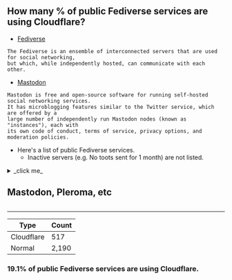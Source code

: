 ## How many % of public Fediverse services are using Cloudflare?


- [Fediverse](https://en.wikipedia.org/wiki/Fediverse)
```
The Fediverse is an ensemble of interconnected servers that are used for social networking, 
but which, while independently hosted, can communicate with each other.
```

- [Mastodon](https://en.wikipedia.org/wiki/Mastodon_(software))
```
Mastodon is free and open-source software for running self-hosted social networking services. 
It has microblogging features similar to the Twitter service, which are offered by a 
large number of independently run Mastodon nodes (known as "instances"), each with 
its own code of conduct, terms of service, privacy options, and moderation policies.
```


- Here's a list of public Fediverse services.
  - Inactive servers (e.g. No toots sent for 1 month) are not listed.


<details>
<summary>_click me_

## Mastodon, Pleroma, etc
</summary>

| Site | Cloudflared |
| --- | --- |
| 0wo.ooo | No |
| 0x3c.pl | Yes |
| 1in1.net | Yes |
| 1o1.io | No |
| 1tp.dpost.jp | No |
| 2c.taoetc.org | No |
| 2m.cutls.com | Yes |
| 2mb.social | Yes |
| 2nd.slum.cloud | Yes |
| 2to2.xyz | No |
| 4estate.media | No |
| 9kb.me | No |
| 404.inexist.club | Yes |
| 433.world | No |
| 438punk.house | No |
| 448c.net | No |
| 774.masto.host | No |
| 1234.as | Yes |
| 2137.social | No |
| 7144.party | No |
| 60228.dev | Yes |
| 101010.pl | No |
| a-room-ones-own.me | No |
| a.nom.pl | No |
| a.nti.social | No |
| a.rathersafe.space | No |
| a2mi.social | No |
| aachen.social | No |
| aana.site | No |
| abdl.link | Yes |
| abhlach.ie | No |
| abolition.online | No |
| abolition.town | No |
| abyss.fun | Yes |
| abyss.observer | No |
| acg.mn | Yes |
| achi.masto.host | No |
| activism.openworlds.info | No |
| agora.echelon.pl | No |
| ahhhhhh.social | No |
| ahlers.xyz | No |
| aipi.social | No |
| aircrew.rocks | No |
| ajin.la | No |
| akari-network.jp | No |
| akko.kalasarn.se | No |
| alcyon.twilightparadox.com | No |
| aleph.land | No |
| alfazema.club | No |
| alirezahayati.com | No |
| alive.bar | Yes |
| allpro.social | No |
| allships.run | Yes |
| alltomorrows.party | No |
| alonecomplex.xyz | Yes |
| alongtheray.social | Yes |
| altelectron.org.uk | No |
| alvogue.com | No |
| amefur.asia | No |
| amicale.net | No |
| anarchism.space | No |
| angrytoday.com | No |
| ani.work | Yes |
| animal-crossing.mastportal.info | No |
| anime.website | No |
| annaclemens.io | Yes |
| anonsys.net | No |
| antabaka.me | No |
| anticapitalist.party | Yes |
| anticitoyen.fr.nf | No |
| antinetzwerk.de | No |
| antisocial.science | No |
| ap.jadiunr.net | Yes |
| ap.ketsuben.red | No |
| apeiron.aire.ml | No |
| appdot.net | No |
| applin.club | No |
| ar.akarinext.org | Yes |
| arcade.ooo | Yes |
| area51.tinfoil-hat.net | No |
| area893.org | No |
| arkham.cafe | No |
| arktos.social | No |
| art-software.fr | No |
| artoot.xyz | No |
| arugula.social | No |
| asimon.org | No |
| aspiechattr.me | No |
| assortedflotsam.com | No |
| atsuchan.page | No |
| augsburg.social | No |
| auronplay.social | No |
| aus.social | No |
| ausglam.space | No |
| avantwhatever.org | No |
| awoo.fai.su | No |
| awoo.space | No |
| b.z0ne.social | Yes |
| b612.me | Yes |
| babymetal.party | No |
| backyard.cloud | No |
| badgay.net | No |
| banana.dog | Yes |
| bananachips.club | No |
| bangdream.space | Yes |
| bangdream.tokyo | No |
| banjo.town | No |
| bantu.social | No |
| baraag.net | Yes |
| barcamp.social | No |
| barcelona.social | No |
| barrett.dog | No |
| based.social | Yes |
| bbbdn.jp | No |
| bbs.kawa-kun.com | No |
| bdx.town | No |
| beach.city | No |
| bear.community | No |
| bearvideo.win | Yes |
| beebear.party | Yes |
| beefyboys.club | Yes |
| beepboop.one | No |
| benzo.fans | No |
| best-friends.chat | No |
| bgme.me | Yes |
| bidule.menf.in | No |
| bigshoulders.city | No |
| bikeshed.party | No |
| bildung.social | No |
| bilincakisi.com | Yes |
| bimmer.social | No |
| biplus.date | Yes |
| birb.site | No |
| birb.space | No |
| birdity.club | No |
| birds.garden | No |
| biscuit.town | No |
| bitacadie.com | No |
| bitcoinhackers.org | Yes |
| bitcoinlizard.net | No |
| bittube.social | No |
| biwakodon.com | No |
| bla.chymera.eu | No |
| blabber.rocks | No |
| blackjackandhookers.net | No |
| blessedgeeks.org | No |
| blimey.social | No |
| blimps.xyz | Yes |
| blob.cat | No |
| blockriot.com | No |
| blog.serverok.pl | No |
| blovice.bahnhof.cz | No |
| blue.skye.cx | No |
| bobek.cz | No |
| boing.world | No |
| boitam.eu | No |
| boltcutter.network | Yes |
| bong.social | No |
| bonn.social | No |
| booba.bar | No |
| booktoot.club | No |
| bookwor.ms | No |
| boseburo.ddns.net | No |
| bots.franssen.xyz | No |
| bots.monado.ren | Yes |
| botsin.space | No |
| bourbonbyte.com | No |
| bouvardia.icu | Yes |
| braydmedia.de | No |
| brighteon.social | Yes |
| brilliantdilletants.masto.host | No |
| brokenmirror.cc | No |
| bruder.space | No |
| bsd.network | No |
| bub.cat | No |
| budsbots.com | No |
| bumpto.space | Yes |
| bungle.online | No |
| bunne.garden | No |
| bunny.blue | No |
| bunny.cafe | No |
| bunt.social | No |
| burn.capital | No |
| burymein.black | No |
| busshi.moe | No |
| bussy.monster | No |
| buta.moe | Yes |
| buttplug.zone | No |
| butts.team | No |
| c.im | Yes |
| c4.social | No |
| cafe.diagonalley.club | No |
| caffeinated.social | Yes |
| calculate.social | No |
| campaign.openworlds.info | No |
| campduffel.social | No |
| canada.masto.host | No |
| candypolis.app | No |
| cantos.social | No |
| caonima.wtf | No |
| capybara.social | No |
| cassone.social | No |
| castlecannon.house | No |
| casually.cat | No |
| cat.family | No |
| catgirl.life | No |
| catgram.jp | Yes |
| cathode.church | No |
| cave.mancave.de | No |
| caw.ai | No |
| cawfee.club | No |
| cb.janusworx.com | No |
| cbcmelbourne.life | No |
| cdrom.tokyo | No |
| cdstm.ch | No |
| chabant.social | No |
| chaos.social | No |
| chaosphere.hostdon.jp | No |
| charlestown.social | No |
| chat.brainbaking.com | No |
| chat.noelle.codes | No |
| chickenfan.club | No |
| childpawn.shop | No |
| chilemasto.casa | No |
| chillout.chat | Yes |
| chin-co-ne.co | No |
| chinwag.org | Yes |
| chirpi.de | No |
| chitter.xyz | No |
| chokecherry.cc | Yes |
| chungus.cc | No |
| cipioshouse.xyz | Yes |
| clacks.link | No |
| claris.cf | No |
| climatejustice.global | No |
| climatejustice.social | No |
| cliq.social | No |
| cloudisland.nz | No |
| club.darknight-coffee.eu | No |
| club.elephantus.moe | Yes |
| club.mrzan.xyz | Yes |
| clubcyberia.co | No |
| cmplant.ddns.net | No |
| co.misskey.io | Yes |
| coales.co | No |
| cobaltkiss.blue | Yes |
| cocaine.moe | No |
| cocoronavi.com | Yes |
| cocoronavi.net | Yes |
| code4lib.social | No |
| cofe.rocks | No |
| coletivos.org | No |
| collapsitarian.io | No |
| colorid.es | Yes |
| comfyboy.club | No |
| comicscamp.club | No |
| comm.network | No |
| communicating.cypherpunk.observer | No |
| communick.com | Yes |
| community-patriots.social | No |
| completelysafe.download | No |
| computerfairi.es | Yes |
| computerfox.xyz | No |
| conesphere.social | No |
| connect.takebackourtech.org | No |
| conoha.cf | No |
| contra.privacyhub.xyz | Yes |
| contrapointsfan.club | No |
| convenient.email | No |
| coolbowties.xyz | No |
| cordelia.nlpaige.me | No |
| corginet.duckdns.org | No |
| cornerof.world | No |
| cornichon.me | No |
| corrupteddreams.com | No |
| counter.fedi.live | No |
| crazylab.online | No |
| critter.camp | No |
| crowsnest.libre.audio | No |
| crypt.lol | No |
| cum.desupost.soy | No |
| cunny.finance | No |
| curmudgeon.cafe | No |
| cute.science | No |
| cuties.social | No |
| cybar.club | Yes |
| cybert-media.net | No |
| cyberverse.bar | No |
| cybre.space | No |
| cybre.town | No |
| cybt.de | No |
| cypher.social | No |
| cyrenesavage.com | No |
| d.c-cha.cc | No |
| d.map-le.net | No |
| dads.cool | No |
| daedal.io | No |
| dallas.lu | Yes |
| dannythe.site | No |
| darmstadt.social | Yes |
| darui.work | No |
| deadinsi.de | Yes |
| deadredterm.ddns.net | No |
| decentralised.social | No |
| decept.org | No |
| delaeuforia.com | Yes |
| delirium.masto.host | No |
| democracy.town | No |
| demon.social | No |
| deprecastan.com | No |
| descentraliza.me | No |
| desu.social | No |
| detroitriotcity.com | No |
| dev.mis.b-shock.org | No |
| devin.masto.host | No |
| dhub.social | No |
| diaspodon.fr | No |
| dica.interfel.de | No |
| dice.camp | No |
| die-partei.social | No |
| digforfire.org | No |
| digineko.net | No |
| digipres.club | No |
| digitalcourage.social | No |
| digitan.ga | No |
| dindon.one | No |
| dingdash.com | No |
| dis-le.de | No |
| disobey.net | No |
| disqordia.space | No |
| distrotoot.com | No |
| dither.ddns.net | No |
| dixies.land | No |
| dizl.de | No |
| djanzu.tokyo | No |
| djsumdog.com | No |
| dlyang.tk | No |
| dobbs.town | No |
| docker.masto.pt | Yes |
| dog.estate | No |
| don.bitma.st | No |
| don.crakac.com | No |
| don.gomasy.jp | Yes |
| don.m2hq.net | No |
| don.mamemo.online | Yes |
| don.mfz.jp | No |
| don.neso.tech | No |
| don.nzws.me | Yes |
| don.taprix.org | No |
| don.yasi2.com | Yes |
| donotban.com | No |
| donotsta.re | Yes |
| donphan.social | Yes |
| dook.business | No |
| douban.city | Yes |
| douchi.space | No |
| dprj.xyz | No |
| dragon-fly.club | Yes |
| dragon.style | No |
| dragonfleye.io | No |
| dragonscave.space | No |
| dramaless.co.uk | No |
| drdr.club | Yes |
| dresden.network | No |
| drizzle-damp.net | No |
| dtp-mstdn.jp | Yes |
| duckchat.me | No |
| dudu.best | Yes |
| dumpkin.monster | Yes |
| dustinwilson.com | No |
| dyketwitter.masto.host | No |
| dynlinux.io | No |
| easy.saramara.ai | No |
| eattherich.club | No |
| eay.social | No |
| ebano.social | Yes |
| ecoli.pink | No |
| econresearch.org | Yes |
| ecosteader.com | No |
| edolas.world | No |
| edutictac.gq | No |
| efdn.club | No |
| egirls.gay | No |
| eicker.news | No |
| eigenmagic.net | Yes |
| eihei.net | Yes |
| eldritch.cafe | No |
| elefant.onetwoxu.de | No |
| elefant.social | No |
| elekk.xyz | Yes |
| elemsys.com | No |
| eletusk.club | No |
| elict.net | No |
| elle.systems | No |
| elsmussols.net | No |
| elves.forsale | No |
| elysian.city | No |
| emacsen.net | No |
| embassy.social | No |
| embracing.space | Yes |
| empty.cafe | No |
| en.osm.town | No |
| engineered.space | No |
| enitor.xyz | No |
| ente.fun | No |
| entomophagy.world | No |
| env.sqdsh.top | Yes |
| ephemeral.glitch.social | No |
| epicureanworldview.com | No |
| epicyon.libreserver.org | No |
| equestria.social | No |
| erica.moe | No |
| ertona.net | No |
| esperanto.masto.host | No |
| esquite.mazorca.org | No |
| estrogen.network | Yes |
| etiketi.de | No |
| eupublic.social | No |
| eveningzoo.club | No |
| everything.happens.horse | No |
| evil.social | Yes |
| eweg.be | No |
| exozy.me | No |
| expired.mentality.rip | No |
| explosion.party | No |
| f.3ischn.de | No |
| f.freinetz.ch | No |
| f.haeder.net | No |
| f.jymuoyu.com | Yes |
| f.praschnig.com | No |
| f.prvcy.eu | No |
| fair-verhandeln.de | No |
| faithcollapsing.com | No |
| fandom.garden | No |
| fandom.ink | Yes |
| fanfare.horse | No |
| fearness.org | No |
| fed.fab.industries | No |
| fed.hvn.network | Yes |
| fed.im | No |
| fed.sonnenmulde.at | No |
| fed.thecyberdeck.xyz | No |
| feder8.me | No |
| federate.hopto.org | No |
| federated.glacier.dog | No |
| federation.krowverse.services | No |
| federation.p1k3.com | No |
| fedi.9til.de | No |
| fedi.absturztau.be | No |
| fedi.ajl.io | No |
| fedi.anarchy.moe | No |
| fedi.circuitlocution.com | No |
| fedi.club | No |
| fedi.fai.st | No |
| fedi.fancycade.xyz | No |
| fedi.fit | No |
| fedi.fullstuck.net | No |
| fedi.jmizzle.com | No |
| fedi.kate.land | No |
| fedi.mint.lgbt | No |
| fedi.n0id.space | No |
| fedi.nekojanai.xyz | No |
| fedi.neon.moe | No |
| fedi.nullob.si | Yes |
| fedi.scd31.com | No |
| fedi.skladka.net | No |
| fedi.tesaguri.club | No |
| fedi.underscore.world | No |
| fedi.xaloc.space | No |
| fedi.xerz.one | No |
| fedi.z0ne.moe | Yes |
| fedibird.com | Yes |
| fedilove.cyou | Yes |
| fediscience.org | No |
| fediver.se | No |
| fediverse-lite.com | Yes |
| fediverse.keithzg.ca | No |
| fediverse.pl | Yes |
| fediverse.xavin.net | No |
| feedbeat.me | No |
| felesitas.cloud | No |
| fellies.social | No |
| fem.social | No |
| ferrovipath.es | No |
| fet.bar | No |
| feuerwehr.social | No |
| ffxiv-mastodon.com | Yes |
| fikaverse.club | No |
| fimidi.com | No |
| fine-net.site | No |
| firebird.zone | No |
| fivest.one | Yes |
| fla.red | No |
| flanintheface.com | No |
| flausch.social | No |
| flokinet.social | No |
| florianjensen.com | No |
| floss.social | No |
| flower.afn.social | No |
| floyds.io | Yes |
| fluf.club | No |
| fluff.land | No |
| flumph.masto.host | No |
| fm2.0x42.ch | No |
| fnordon.de | No |
| fnya.ggtea.org | No |
| foresdon.jp | No |
| forum.friendi.ca | No |
| forumanalogue.fr | No |
| fosstodon.org | No |
| four-nine.club | No |
| foxes.life | No |
| framapiaf.org | No |
| freak.university | No |
| free.gluten.space | No |
| freeatlantis.com | No |
| freecumextremist.com | No |
| freedom.horse | No |
| freeframe.masto.host | No |
| freehub.space | No |
| freeradical.zone | No |
| freesocial.co | No |
| freesoftwareextremist.com | No |
| freespeech.firedragonstudios.com | No |
| freespeech.group | No |
| freespeechextremist.com | No |
| freethinkers.lgbt | No |
| freewahaextremist.wtf | No |
| freewheel.social | No |
| freiburg.social | No |
| freindal.hallertau.social | No |
| frennet.link | Yes |
| freunde.ma-nic.de | No |
| friend.camp | No |
| friend.geoffray-levasseur.org | No |
| friendface.fail | No |
| friendica.a-zwenkau.de | No |
| friendica.art3mis.de | No |
| friendica.astatu.berlin | No |
| friendica.bachgau.social | No |
| friendica.chilemasto.casa | No |
| friendica.djan-gicquel.fr | No |
| friendica.draky.net | No |
| friendica.ellih.eu | No |
| friendica.ennimedia.de | No |
| friendica.eskimo.com | No |
| friendica.gidikroon.eu | No |
| friendica.hellquist.eu | Yes |
| friendica.hubup.pro | Yes |
| friendica.ingram-braun.net | No |
| friendica.ironbug.org | No |
| friendica.jb-net.us | No |
| friendica.mrpetovan.com | No |
| friendica.produnis.de | No |
| friendica.utzer.de | No |
| friendica.valvin.fr | No |
| friendica.vrije-mens.org | No |
| friendica.xyz | No |
| friendicarg.nsupdate.info | No |
| friends.cafe | Yes |
| friends.deko.cloud | No |
| friends.devinemarsa.com | No |
| friends.nogafam.es | No |
| friendsyu.me | No |
| friskypaws.social | Yes |
| frogmob.life | No |
| froth.zone | No |
| fsmi.social | Yes |
| fulda.social | No |
| fumi.39.gy | No |
| functional.cafe | Yes |
| furrylife.online | Yes |
| futen.work | No |
| fuzz.network | No |
| fuzzy.systems | No |
| fv.cottongin.xyz | Yes |
| g0v.social | No |
| gadget.inpocket.net | Yes |
| gameliberty.club | No |
| gamelinks007.net | No |
| gamemaking.social | No |
| gamerr.cyou | No |
| gamingjp.org | No |
| gaychina.com | Yes |
| gayhorse.club | No |
| gayrobot.club | No |
| gaze.live-on.net | No |
| gazette.live | No |
| gearlandia.haus | Yes |
| gececibaykus.com | No |
| geekcompass.com | Yes |
| genau.qwertqwefsday.eu | No |
| geno.social | No |
| gensokyo.social | No |
| gensokyo.town | Yes |
| gensoukyou.jp.net | No |
| gentoo.live | Yes |
| georgi.family | No |
| ghost.cafe | No |
| gingadon.com | Yes |
| giobu.cyou | Yes |
| girak.net | No |
| girevik.su | No |
| girlcock.club | No |
| gl.sftblw.moe | Yes |
| glaceon.social | No |
| glammr.us | No |
| glaros.xyz | No |
| glasgow.social | No |
| gleasonator.com | Yes |
| glindr.org | Yes |
| glitch.social | No |
| glitch.taks.garden | No |
| glitch.tar.black | No |
| glitchcity.cc | No |
| glitterkitten.co.uk | No |
| globalwarming.fun | No |
| glowers.club | No |
| gn-tronics.dev | No |
| gnubox.org | No |
| gnusocial.net | No |
| go5.dev | Yes |
| goblin.camp | No |
| gochisou.dev | No |
| gochisou.photo | No |
| godforsaken.website | No |
| goggles.social | No |
| gomastodon.cz | Yes |
| goodass.dog | No |
| gorf.pub | No |
| gorone.xyz | Yes |
| gould.cx | Yes |
| goyim.app | No |
| gp.tsukimi.club | Yes |
| gravure.club | No |
| graz.social | No |
| greatjustice.net | No |
| greenish.red | Yes |
| grindcore.ch | No |
| groundpolis.app | No |
| groups.qoto.org | No |
| gruene.social | No |
| grumpys.online | Yes |
| gs.leftic.club | No |
| guineapig.party | No |
| gulp.cafe | No |
| gyutte.site | Yes |
| h.kher.nl | No |
| h.kokuda.org | No |
| habets.dev | No |
| habitat.zelle.one | No |
| hackers.town | No |
| hakodon.cf | No |
| hakorena.hostdon.ne.jp | Yes |
| hallsofamenti.io | Yes |
| hamradio.social | No |
| handholding.gay | No |
| handicapped.tk | No |
| handon.club | Yes |
| happylittle.cloudns.cc | No |
| happytobehe.re | No |
| hates.company | No |
| hax0rbana.social | No |
| hayu.sh | No |
| hedgehog.pub | Yes |
| heidel.berg.social | No |
| heislandmine.work | No |
| hell.social | No |
| helladoge.com | Yes |
| hello.2heng.xin | Yes |
| hellsite.site | No |
| henshaw.org | No |
| henshaw.social | Yes |
| hereiszyn.com | No |
| heresy.cc | No |
| hessen.social | No |
| hexadon.net | No |
| hi.moe.tips | Yes |
| hidamari.apartments | No |
| high.cat | No |
| hikoukidon.jp | No |
| himk.am | Yes |
| hingst.net | No |
| hispabot.myvnc.com | No |
| hispagatos.space | No |
| hitchhiker.social | No |
| hodlr.one | No |
| hofra.rocks | No |
| hokutodon.co | No |
| hom.ph | No |
| homo.dev | No |
| homoo.social | No |
| honi.club | No |
| horche.demkontinuum.de | No |
| hostsharing.coop | No |
| hostux.social | No |
| hota.hirachon.otakan.jp | No |
| houseofloy.net | Yes |
| huaren.social | No |
| hub.13ad.de | No |
| hub.art3mis.de | No |
| hub.bessonnica.org | Yes |
| hub.cats-home.net | No |
| hub.debenny.de | No |
| hub.disroot.org | No |
| hub.elemac.fr | No |
| hub.hayfidelity.de | No |
| hub.hubzilla.de | No |
| hub.libranet.de | No |
| hub.mancave.de | No |
| hub.mtf.party | Yes |
| hub.netzgemeinde.eu | No |
| hub.ourcommoncloud.social | No |
| hub.pericles.hu | No |
| hub.sakuragawa.moe | Yes |
| hub.somaton.com | No |
| hub.thechangebook.org | No |
| hub.tschlotfeldt.de | No |
| hub.vilarejo.pro.br | No |
| hub.volse.no | No |
| hubzil.la | No |
| hubzilla.com.br | No |
| hubzilla.cyberwald.com | No |
| hubzilla.dark-alexandr.net | No |
| hubzilla.eu | No |
| hubzilla.fkn-systems.de | No |
| hugh.buzz | No |
| hulvr.com | No |
| hunk.city | No |
| hyan.ink | Yes |
| hypno.church | No |
| i.misskey.love | No |
| iamastodon.gifu.jp | No |
| ibaillanos.social | No |
| ibb.info | No |
| ichiji.social | No |
| icioulaba.tk | No |
| icosahedron.website | No |
| iddqd.social | No |
| idf.social | No |
| idiomdrottning.org | No |
| idlethumbs.social | No |
| idolheaven.org | No |
| idontwant.social | No |
| ieji.de | No |
| ifrit.gaia.ff14-mstdn.xyz | No |
| ifwo.eu | No |
| ihatebeinga.live | Yes |
| ika.queloud.net | No |
| ikbenpiraat.nl | No |
| ilja.space | No |
| im-in.space | No |
| im.allmendenetz.de | No |
| im.sb | No |
| im.thymrios.com | No |
| imaginair.es | No |
| imastodon.net | No |
| imastodon.org | No |
| imd.social | No |
| impeccable.social | No |
| inari.opencocon.org | No |
| indiefedi.party | No |
| indieweb.social | No |
| infosec.exchange | No |
| inherently.digital | No |
| insoumis.social | No |
| intahnet.co.uk | Yes |
| interact.bluecore.net | No |
| internetstuff.xyz | No |
| io.pace.rip | No |
| ioc.exchange | No |
| ipolska.pl | No |
| ippandon.hopto.org | No |
| is-he.re | No |
| is-heckin.gay | Yes |
| is.a.qute.dog | No |
| is.aaronbsmith.com | No |
| is.badat.dev | No |
| is.nota.live | No |
| isesh.com | No |
| itabashi.0j0.jp | No |
| itmgitmo.com | No |
| itmslaves.com | No |
| itsybitsysissy.eu | No |
| iwatedon.net | No |
| iyasaretai.pw | No |
| j.ioi-xd.net | Yes |
| jabberwocky.moe | Yes |
| jacksplace.dk | No |
| jade.moe | No |
| jako.social | Yes |
| janogdon.net | No |
| jasette.facil.services | No |
| jauntygoat.net | No |
| jawns.club | No |
| jepsen.io | No |
| jergefelt.se | No |
| jibun.club | No |
| jigglypuff.club | No |
| jit.social | No |
| jmm.kr | Yes |
| jonleibowitz.social | Yes |
| jorts.horse | No |
| jubi.life | No |
| juju.house | No |
| jumanji.co | No |
| junkhub.org | No |
| justicewarrior.social | Yes |
| jv-net.digital | No |
| k-shiigi-136.masto.host | No |
| k.lapy.link | Yes |
| kafuka.me | No |
| kagamisskey.com | Yes |
| kaisin.cc | No |
| kancolle.social | No |
| kanina.be | No |
| kanoa.de | No |
| kapocs.urbalazs.hu | No |
| karagedon.com | No |
| kasma.cyou | No |
| kawaii.kitsune.cafe | No |
| kawen.space | No |
| kayii.goe.land | No |
| kazv.moe | No |
| kcl.academy | No |
| kcmo.social | No |
| kele.one | No |
| kemoner-don.tokyo | No |
| kemonodon.club | No |
| kerkour.com | Yes |
| key.erica.moe | No |
| keybored.me | No |
| kfem.cat | No |
| khajiit.tech | Yes |
| khat.komitea.fi | No |
| khiar.net | Yes |
| khp.ignorelist.com | Yes |
| kicou.info | No |
| kif.rocks | No |
| kind.social | No |
| kinky.business | Yes |
| kinkyelephant.com | No |
| kira-sei.com | Yes |
| kirakiratter.com | Yes |
| kirapower.ichigo-hoshimiya.com | No |
| kirche.social | No |
| kirishima.cloud | No |
| kiritan.work | Yes |
| kith.kitchen | No |
| kitty.social | Yes |
| kitty.town | No |
| kiwifarms.cc | Yes |
| kms.sasuga.xyz | No |
| knotenpunkt-alpen.de | No |
| kokonect.link | No |
| kolektiva.social | Yes |
| kollegin.eu | No |
| kompost.cz | No |
| kopiti.am | Yes |
| koreadon.com | No |
| kosmos.social | No |
| kottman.xyz | No |
| koyu.space | Yes |
| kpop.social | Yes |
| kr.akirin.xyz | Yes |
| krefeld.life | No |
| krokodil.se | No |
| kuddel.greentrawler.space | No |
| kuluary.c44.pl | No |
| kurage.cc | No |
| kuroharu.hostdon.ne.jp | Yes |
| kys.moe | Yes |
| la-verite-vaincra.nohost.me | No |
| lagemeet.duckdns.org | No |
| lain.com | No |
| lainchan.gay | No |
| landofkittens.social | Yes |
| laserdisc.party | No |
| lasersword.club | No |
| laviadililith.social | No |
| layer8.space | No |
| layer13.p7.co.nz | No |
| lazybear.social | No |
| lbry.world | Yes |
| leaf.node9.org | No |
| leafposter.club | No |
| lediver.se | No |
| leftofliberal.duckdns.org | No |
| legal.social | No |
| lejaua6.club | No |
| lemuspeschel.com | Yes |
| lermer.nl | No |
| lesbiab.space | No |
| lesbian.solutions | No |
| lesbianschool.com | No |
| letsalllovela.in | Yes |
| letsrulethe.world | No |
| lewactwo.pl | No |
| lewd.pm | No |
| lewd.town | No |
| lgbt.im | No |
| lgbt.io | No |
| lhub.social | No |
| lia.fail | No |
| libera.tokyo | No |
| liberal.city | No |
| liberalism.masto.host | No |
| liberdon.com | Yes |
| libereco.social | No |
| libertalia.world | No |
| libertynode.net | No |
| libertywoof.com | No |
| libranet.de | No |
| librem.one | No |
| librenet.co.za | No |
| libretooth.gr | No |
| librosphere.fr | No |
| ligma.pro | Yes |
| likeable.space | No |
| liker.social | Yes |
| lily.network | No |
| line.yamanote.tokyo.jp | No |
| linernotes.club | No |
| links.potsda.mn | No |
| linuxlab.sh | Yes |
| linuxrocks.online | No |
| literatur.social | No |
| litterae.social | No |
| live4you.one | Yes |
| liveplatform.ca | No |
| lizards.live | No |
| loci.onl | No |
| loli.pizza | Yes |
| loma.ml | No |
| london.fetish.church | No |
| lonely.town | No |
| lono.space | Yes |
| lor.sh | Yes |
| lou.lt | Yes |
| loutre.info | No |
| loveforlandlords.com | No |
| loves.pizza | No |
| lsngl.us | No |
| lubar.me | Yes |
| ludosphere.fr | No |
| lufimianet.jp | No |
| lugnasad.eu | No |
| lumpen.work | No |
| luna.vg | No |
| lunai.re | No |
| m-i.im | Yes |
| m.aki-null.net | Yes |
| m.anirloli.dev | Yes |
| m.aqr.af | No |
| m.bonzoesc.net | Yes |
| m.brokep.com | No |
| m.chars.jp | Yes |
| m.cmx.im | Yes |
| m.divita.eu | No |
| m.dogcraft.cn | No |
| m.dogcraft.top | Yes |
| m.eula.dev | No |
| m.fal.moe | No |
| m.g3l.org | No |
| m.hitorino.moe | Yes |
| m.hoshisaki-h.com | No |
| m.jinwei.me | Yes |
| m.kirishima.cloud | No |
| m.kretschmann.social | No |
| m.moec.top | No |
| m.mtlynch.io | No |
| m.nebula.moe | Yes |
| m.nintendojo.fr | No |
| m.sirousa.me | No |
| m.sprovoost.nl | No |
| m.thibau.lt | No |
| m.tkw.fm | No |
| m.upsilo.net | Yes |
| m.uuu.moe | No |
| m.wulingate.com | Yes |
| m.yihao.moe | Yes |
| m6n.onsen.tech | Yes |
| ma.fono.jp | No |
| ma.strangeworld.jp | No |
| machikadon.online | Yes |
| machteburch.social | No |
| maddypa.ws | No |
| madost.one | Yes |
| magicalgirl.party | No |
| magicalmirro.red | Yes |
| magnificentbeardsfan.club | No |
| mahalle.li | No |
| maho.app | No |
| mainburg.hallertau.social | No |
| majestic.monster | No |
| maki.chiba.tw | No |
| makito.me | Yes |
| malu.today | No |
| maly.io | No |
| mammouth.inframed.net | No |
| mamot.fr | No |
| mania.systems | No |
| manowar.social | No |
| mao.mastodonhub.com | No |
| marf.space | No |
| margio.in | No |
| markusklein.cc | No |
| mas.atmx.ca | No |
| mas.gordons.gen.nz | No |
| mas.to | No |
| mas.tsr.net.br | Yes |
| masochi.st | No |
| mast.aaron.place | No |
| mast.eu.org | No |
| mast.linuxgamecast.com | Yes |
| mast.moe | No |
| mast.mulliken.net | Yes |
| mast.republicofmayhem.xyz | Yes |
| mast.verya.pe | No |
| mast.wholemars.com | Yes |
| mastadano.com | No |
| mastd.racing | No |
| masthead.social | Yes |
| masto.1146.nohost.me | No |
| masto.asonix.dog | No |
| masto.beer | No |
| masto.donte.com.br | Yes |
| masto.evelynyap.com | No |
| masto.mtcrew.org | No |
| masto.ninja | No |
| masto.nogafam.es | No |
| masto.oncletom.io | No |
| masto.pt | Yes |
| masto.rocks | No |
| masto.sahilister.in | No |
| masto.therealblue.de | No |
| masto.timapple.com | No |
| masto.werefox.dev | No |
| masto.yaeghs.net | No |
| mastodol.jp | No |
| mastodon.3fx.ch | No |
| mastodon.1984.cz | No |
| mastodon.acc.sunet.se | No |
| mastodon.acc.umu.se | No |
| mastodon.acerbo.me | No |
| mastodon.alienlebarge.ch | No |
| mastodon.ar.al | No |
| mastodon.arch-linux.cz | No |
| mastodon.art | No |
| mastodon.astrr.ru | Yes |
| mastodon.aventer.biz | No |
| mastodon.b3by3.com | Yes |
| mastodon.bachgau.social | No |
| mastodon.baucum.me | No |
| mastodon.bayern | Yes |
| mastodon.bida.im | No |
| mastodon.bits-und-baeume.org | No |
| mastodon.blake-hofer.net | No |
| mastodon.buzhangjiuzhou.com | Yes |
| mastodon.cardina1.red | No |
| mastodon.care-tags.org | No |
| mastodon.cc | No |
| mastodon.cemea.org | No |
| mastodon.cf | No |
| mastodon.cgx.me | No |
| mastodon.chotto.moe | No |
| mastodon.chrisbol.nl | No |
| mastodon.chriswiegman.com | Yes |
| mastodon.cipherbliss.com | No |
| mastodon.cisti.org | No |
| mastodon.city | No |
| mastodon.cloud | Yes |
| mastodon.codingfield.com | No |
| mastodon.com.br | No |
| mastodon.cosmicanimal.jp | No |
| mastodon.crazynewworld.net | Yes |
| mastodon.crossfamilyweb.com | No |
| mastodon.ctseuro.com | No |
| mastodon.dalaomai.cn | No |
| mastodon.darkou.fr | No |
| mastodon.dbatley.com | No |
| mastodon.derveni.org | No |
| mastodon.design | No |
| mastodon.desmu.fr | No |
| mastodon.duncanhart.com | No |
| mastodon.earth | No |
| mastodon.ecnelises.com | No |
| mastodon.edufor.me | No |
| mastodon.ef67daisuki.club | No |
| mastodon.ehret.me | No |
| mastodon.eliotberriot.com | No |
| mastodon.elte.hu | No |
| mastodon.eole.education | No |
| mastodon.ericlathrop.com | No |
| mastodon.esmevane.com | No |
| mastodon.ethibox.fr | No |
| mastodon.eus | No |
| mastodon.evolix.org | No |
| mastodon.exp0.ml | No |
| mastodon.explore-visions.com | No |
| mastodon.f-si.org | No |
| mastodon.falktx.com | No |
| mastodon.fam-ribbers.com | No |
| mastodon.fedi.bzh | No |
| mastodon.fedi.quebec | No |
| mastodon.fidonet.io | Yes |
| mastodon.flossir.org | Yes |
| mastodon.fosslife.org | No |
| mastodon.freifunk-minden.de | No |
| mastodon.gamedev.place | No |
| mastodon.gargantia.fr | No |
| mastodon.gerkenator.com | No |
| mastodon.glibre.org | No |
| mastodon.gougere.fr | No |
| mastodon.green | No |
| mastodon.greenpeace.ch | Yes |
| mastodon.grimerica.ca | No |
| mastodon.grin.hu | No |
| mastodon.gurubert.de | No |
| mastodon.gza.jp | No |
| mastodon.hk | Yes |
| mastodon.home.15cm.net | Yes |
| mastodon.honeypot.im | No |
| mastodon.hoppinglife.com | No |
| mastodon.hugopoi.net | No |
| mastodon.hydrosaas.com | Yes |
| mastodon.hypnoguys.com | No |
| mastodon.icu | No |
| mastodon.ie | No |
| mastodon.im | No |
| mastodon.in.th | No |
| mastodon.indie.host | No |
| mastodon.infra.de | No |
| mastodon.init-c.de | No |
| mastodon.irgendwo.social | No |
| mastodon.iriseden.eu | No |
| mastodon.jalgi.eus | No |
| mastodon.jemverse.xyz | Yes |
| mastodon.jpages.eu | No |
| mastodon.juggler.jp | No |
| mastodon.kaiserflur.de | No |
| mastodon.kitchen | No |
| mastodon.kleph.eu | No |
| mastodon.ktachibana.party | Yes |
| mastodon.kxn4t.tech | No |
| mastodon.la | Yes |
| mastodon.ladn.org | No |
| mastodon.lang-mfr.de | No |
| mastodon.lcavallaro.com | Yes |
| mastodon.leipzigesports.de | Yes |
| mastodon.lertsenem.com | No |
| mastodon.lhin.space | No |
| mastodon.libre-entreprise.com | No |
| mastodon.librelabucm.org | Yes |
| mastodon.linuxbox.ninja | No |
| mastodon.lol | Yes |
| mastodon.lrdf.fr | No |
| mastodon.lt | No |
| mastodon.lukem.net | Yes |
| mastodon.macsnet.cz | No |
| mastodon.madrid | No |
| mastodon.matcha-soft.com | No |
| mastodon.matrix.org | Yes |
| mastodon.me.uk | Yes |
| mastodon.mechanicalmischief.com | No |
| mastodon.mensoif.cf | No |
| mastodon.mg | No |
| mastodon.mim-libre.fr | No |
| mastodon.mit.edu | Yes |
| mastodon.ml | No |
| mastodon.morgiano.it | No |
| mastodon.motcha.tech | Yes |
| mastodon.muage.org | No |
| mastodon.multimob.be | No |
| mastodon.mxhdr.net | No |
| mastodon.naii.io | No |
| mastodon.neilzone.co.uk | No |
| mastodon.nekocat.info | No |
| mastodon.nl | No |
| mastodon.noraworld.com | No |
| mastodon.nu | No |
| mastodon.nz | No |
| mastodon.nzoss.nz | No |
| mastodon.oe74.net | No |
| mastodon.oeru.org | No |
| mastodon.oi7.de | No |
| mastodon.onepointzero.com | Yes |
| mastodon.online | No |
| mastodon.opencloud.lu | No |
| mastodon.opportunis.me | No |
| mastodon.orani.co | No |
| mastodon.org.uk | No |
| mastodon.parleur.net | No |
| mastodon.partecipa.digital | No |
| mastodon.partipirate.org | No |
| mastodon.peterbabic.dev | No |
| mastodon.pirateparty.be | No |
| mastodon.pirati.cz | Yes |
| mastodon.poggersinc.com | No |
| mastodon.postmoderns.info | No |
| mastodon.potager.org | No |
| mastodon.potproject.net | No |
| mastodon.quantumindigo.org | Yes |
| mastodon.radio | No |
| mastodon.radiosonline.cloud | No |
| mastodon.randomroad.social | No |
| mastodon.roflcopter.fr | No |
| mastodon.rousset.nom.fr | No |
| mastodon.sandwich.net | No |
| mastodon.sardo.work | Yes |
| mastodon.satoshishop.de | No |
| mastodon.savvy.ch | No |
| mastodon.sbs | No |
| mastodon.schoentoon.com | No |
| mastodon.scot | No |
| mastodon.sdf.org | No |
| mastodon.se | No |
| mastodon.sk | No |
| mastodon.sngsk.info | No |
| mastodon.social | No |
| mastodon.starshipchangeling.net | No |
| mastodon.start9labs.com | Yes |
| mastodon.stefofficiel.me | No |
| mastodon.suinot.org | No |
| mastodon.tardis.pw | No |
| mastodon.technology | No |
| mastodon.tedomum.net | No |
| mastodon.tekdmn.me | No |
| mastodon.tetaneutral.net | No |
| mastodon.thewarrens.name | No |
| mastodon.tiennot.net | No |
| mastodon.toeushimwk.work | No |
| mastodon.tojo.tokyo | No |
| mastodon.tokyo | No |
| mastodon.toni.im | No |
| mastodon.top | Yes |
| mastodon.transneptune.net | No |
| mastodon.triggerphra.se | No |
| mastodon.tux.ovh | No |
| mastodon.twilight-creation.com | No |
| mastodon.underworld.fr | No |
| mastodon.uno | Yes |
| mastodon.utwente.nl | No |
| mastodon.uy | No |
| mastodon.vierkantor.com | No |
| mastodon.white-void.net | No |
| mastodon.wihel.de | Yes |
| mastodon.wivodaim.net | No |
| mastodon.xy-space.de | No |
| mastodon.xyz | No |
| mastodon.yantou.co | Yes |
| mastodon.yyyyy.world | No |
| mastodon.z27.ch | No |
| mastodon.zaclys.com | No |
| mastodon.zapashcanon.fr | No |
| mastodon.zergy.net | No |
| mastodon.zunda.ninja | No |
| mastodon2.juggler.jp | No |
| mastodont.cat | No |
| mastodontech.de | No |
| mastodontti.fi | No |
| mastodooooooon.xyz | No |
| mastodos.com | No |
| mastofant.de | No |
| mastonaut.com | No |
| mastouille.fr | No |
| mathstodon.xyz | No |
| mathtod.online | No |
| matitodon.com | No |
| matthewgall.chat | Yes |
| mcd.dk | No |
| mcnamarii.town | No |
| mctetsudou.net | No |
| md.korako.me | Yes |
| md.net-p.org | No |
| md.xps2.net | Yes |
| mdn.hinaloe.net | No |
| me.ns.ci | Yes |
| me.oer.me | No |
| me.paperneko.moe | Yes |
| medievalist.masto.host | No |
| meemu.org | No |
| megalodon.tokyo | No |
| meganekeesu.tokyo | No |
| meinungsschubla.de | No |
| meisskey.blue | Yes |
| meisskey.nokotaro.com | Yes |
| meisskey.one | Yes |
| melilot.icu | No |
| mellified.men | No |
| mellow.town | No |
| melmc.nohost.me | No |
| melonbread.dev | No |
| member.thenobody.club | No |
| mental.social | No |
| mentalhealth.social | No |
| meow.social | No |
| meow.zarchbox.fr | No |
| meru-golang.jp | No |
| merveilles.town | No |
| metalhead.club | No |
| metu.life | No |
| mewl.me | Yes |
| mewvinerse.masto.host | No |
| mhp.singleuser.club | No |
| mhz.social | No |
| mi.7ka.org | No |
| mi.les-requin.net | No |
| mi.siotter.xyz | No |
| mi.tkw.fm | No |
| micro.mkp.ca | No |
| microhive.net | No |
| midnightride.rs | No |
| mikumiku3.masto.host | No |
| mikumikudance.cloud | Yes |
| milker.cafe | No |
| milkey.homes | Yes |
| mindset.rage.lol | No |
| minidisc.tokyo | No |
| miniwa.moe | No |
| minohdon.jp | No |
| mis.syusyu.cloudns.nz | No |
| misc.name | No |
| misk.hoshisaki-h.com | No |
| misky.rikunagiweb.jp | No |
| miss-myhouse-key.net | Yes |
| misskey-exp.cyberrex.jp | Yes |
| misskey.ai | No |
| misskey.assaultli.ly | Yes |
| misskey.belligerence.club | No |
| misskey.biribiri.dev | No |
| misskey.bubbletea.dev | No |
| misskey.de | No |
| misskey.dev | Yes |
| misskey.fr | No |
| misskey.girak.net | No |
| misskey.goochiegoo.net | No |
| misskey.gothloli.club | No |
| misskey.id | No |
| misskey.io | Yes |
| misskey.korako.me | Yes |
| misskey.kurume-nct.com | No |
| misskey.levome-dol.com | No |
| misskey.m86.work | Yes |
| misskey.m544.net | Yes |
| misskey.noellabo.jp | Yes |
| misskey.nokotaro.work | Yes |
| misskey.omhnc.net | Yes |
| misskey.osyakasyama.me | No |
| misskey.ranranhome.info | No |
| misskey.ruste.red | No |
| misskey.sc3.fun | Yes |
| misskey.seediqbale.xyz | No |
| misskey.t-asa2000.net | No |
| misskey.tech | Yes |
| misskey.to | No |
| misskey.traction.jp | No |
| misskey.weebcouncil.online | No |
| misskey.xianon.net | Yes |
| mistodon.cloud | No |
| misty.digitalesparadies.de | No |
| mitra.social | No |
| miwkey.miwpayou0808.info | Yes |
| miyon.miyon.org | Yes |
| mk.absturztau.be | No |
| mk.aqr.af | No |
| mk.arumoon.ru | No |
| mk.catgirlsfor.science | Yes |
| mk.comfysnug.space | No |
| mk.cybre.ninja | No |
| mk.fedi.tech | No |
| mk.iaia.moe | No |
| mk.lei202.com | Yes |
| mk.lightnovel-dungeon.de | No |
| mk.longyap.social | No |
| mk.mozcmozc.club | No |
| mk.muy.moe | Yes |
| mk.niscii.xyz | Yes |
| mk.nixnet.social | No |
| mk.outerheaven.club | No |
| mk.paritybit.ca | No |
| mk.shc.kanagawa.jp | No |
| mk.striker.net.eu.org | No |
| mk.toast.cafe | No |
| mk.toyoko.in | Yes |
| mk.udongein.reisen | No |
| mk.vibbe.xyz | No |
| mk.vulpes.one | No |
| mk.wolfie.pw | No |
| mky.aqualitore-lily.com | Yes |
| mo-na.space | No |
| moc.d-x-b.com | No |
| moe.cat | No |
| mofmof.coffee | No |
| mograph.social | No |
| momo.mame.moe | Yes |
| monado.ren | Yes |
| monads.online | No |
| mond-basis.eu | No |
| monocles.social | No |
| monsterfuckers.online | No |
| moonbeam.town | No |
| moresci.sale | Yes |
| moss.church | No |
| motley.club | Yes |
| movsw.0x0.st | No |
| moytura.org | No |
| mrnd.xyz | No |
| ms.neko.bar | No |
| msk.minetaro12.com | Yes |
| msk.seppuku.club | Yes |
| mspsocial.net | No |
| mst.canor.kr | Yes |
| mst.nanaaki.com | No |
| mst.vsta.org | No |
| mst3k.interlinked.me | No |
| mstd.dansmonorage.blue | No |
| mstdn-amadeus.tech | Yes |
| mstdn-bike.net | No |
| mstdn-jp.site | No |
| mstdn.a-tak.com | No |
| mstdn.alicia.ne.jp | No |
| mstdn.anqou.net | Yes |
| mstdn.asterism.xyz | Yes |
| mstdn.b-shock.org | No |
| mstdn.barippi.com | No |
| mstdn.beer | No |
| mstdn.blue.wirednet.jp | No |
| mstdn.bmw-and-more.info | No |
| mstdn.chitose.org | No |
| mstdn.cloud.themaymeow.com | Yes |
| mstdn.cuezakuisgodofthe.world | No |
| mstdn.delmulin.com | No |
| mstdn.dgm.pw | No |
| mstdn.es | Yes |
| mstdn.f72u.net | Yes |
| mstdn.ffnet.work | No |
| mstdn.fr | No |
| mstdn.fujii-yuji.net | No |
| mstdn.fuyumori.net | No |
| mstdn.glorificatio.org | No |
| mstdn.gunma.jp | Yes |
| mstdn.guru | No |
| mstdn.haun.jp | No |
| mstdn.hitoxu.com | No |
| mstdn.hokkaido.jp | No |
| mstdn.hokkaidosm.net | No |
| mstdn.home.neso.tech | No |
| mstdn.hostdon.jp | No |
| mstdn.ht164.jp | No |
| mstdn.hyogo.jp | No |
| mstdn.ikebuku.ro | Yes |
| mstdn.io | Yes |
| mstdn.itsnero.com | No |
| mstdn.jnsk.info | Yes |
| mstdn.jp | Yes |
| mstdn.kanagu.info | Yes |
| mstdn.kemono-friends.info | Yes |
| mstdn.kessai-otaku.club | Yes |
| mstdn.klamath.jp | No |
| mstdn.lalafell.org | No |
| mstdn.love | Yes |
| mstdn.maud.io | Yes |
| mstdn.mell0w-5phere.net | No |
| mstdn.mimikun.jp | Yes |
| mstdn.mini4wd-engineer.com | No |
| mstdn.misoni.me | Yes |
| mstdn.misosi.ru | Yes |
| mstdn.moe | Yes |
| mstdn.mx | Yes |
| mstdn.nekonote.cc | No |
| mstdn.nere9.help | No |
| mstdn.netwhood.online | No |
| mstdn.nicolog.jp | No |
| mstdn.nielniel.net | No |
| mstdn.omisosiru.net | No |
| mstdn.one | Yes |
| mstdn.osaka | No |
| mstdn.plusminus.io | Yes |
| mstdn.poyo.me | No |
| mstdn.progressiv.dev | No |
| mstdn.res.ac | No |
| mstdn.rinsuki.net | Yes |
| mstdn.ropo.jp | No |
| mstdn.ryanak.xyz | Yes |
| mstdn.schoolidol.club | No |
| mstdn.social | No |
| mstdn.sublimer.me | Yes |
| mstdn.superspeed-fall.com | No |
| mstdn.taiha.net | No |
| mstdn.tamag.org | No |
| mstdn.tokyocameraclub.com | No |
| mstdn.tomokiwakimoto.com | No |
| mstdn.unasuke.com | No |
| mstdn.vodka | No |
| mstdn.wildtree.jp | No |
| mstdn.wiper.dev | No |
| mstdn.wtsnjp.com | No |
| mstdn.y-zu.org | Yes |
| mstdn.yaesu-eas.tokyo | No |
| mstdn.yakitamago.info | No |
| mstdn.zakuac.com | No |
| mt.shc.kanagawa.jp | No |
| mthie.net | No |
| mu.zaitcev.nu | No |
| muenchen.social | No |
| muenster.im | No |
| muknown.jp | No |
| mulmeyun.church | Yes |
| musicdn.jp | No |
| mustardon.tokyo | No |
| mutual.tls.zone | Yes |
| my.elven.pw | No |
| my.privacymatters.pro | No |
| my0.net | No |
| myasstodon.xyz | No |
| mycrowd.ca | No |
| mythago.space | No |
| mytoot.net | No |
| mzn-potatochips.me | No |
| nacq.me | No |
| nagoyadon.jp | Yes |
| nanao.cybtex.fr | No |
| nangang.travnewmatic.com | Yes |
| nasface.cz | No |
| natsu.page | No |
| natter.wtf | No |
| nayukana.info | No |
| ne.akarinext.org | Yes |
| nebbia.fail | No |
| neckbeard.xyz | No |
| necropolis.online | No |
| neenster.org | Yes |
| neet.church | No |
| neighborli.xyz | No |
| neko.ci | Yes |
| nekocave.xyz | Yes |
| nekojita.moe | No |
| nekomimi.yokohama | Yes |
| nekoyama.masto.host | No |
| nemushee.net | Yes |
| neo.gyara.moe | Yes |
| nerd.town | No |
| nerdculture.de | No |
| nerdica.net | No |
| net4sw.com | No |
| netzsphaere.xyz | No |
| newsbots.eu | No |
| newskey.cc | Yes |
| newsocial.tech | Yes |
| ni.hil.ist | No |
| nightly.fedibird.com | Yes |
| niklas.social | No |
| niscii.xyz | Yes |
| nitiasa.com | Yes |
| nitrokey.com | No |
| nixeneko.info | No |
| nixnet.social | No |
| nnia.space | Yes |
| noagendasocial.com | Yes |
| noagendasocialist.com | No |
| nobigtech.es | No |
| noc.social | No |
| node9.org | No |
| noeldemartin.social | No |
| nofan.xyz | Yes |
| noize.guru | No |
| nojack.easydns.ca | No |
| nojob.jp | No |
| nolineage.com | No |
| non-designer.studio | Yes |
| nonbiridon.hostdon.ne.jp | Yes |
| nonexiste.net | No |
| noovi.org | No |
| norden.social | No |
| noridon.hostdon.ne.jp | Yes |
| norrebro.space | No |
| norze.world | Yes |
| not.acu.lt | No |
| notbird.site | No |
| notherweb.com | No |
| notnow.dev | No |
| notpickard.com | No |
| nrkn.fr | No |
| nrw.social | No |
| ns.auction | No |
| nuklear.family | No |
| nulled.pink | Yes |
| nvdc.eu | No |
| nya.coffee | Yes |
| nya.lemonade.moe | Yes |
| nya.one | Yes |
| nya.social | No |
| nyaaa.jeder.pl | No |
| nyan.nekoea.red | No |
| nyan.network | No |
| nymwars.org | No |
| o3o.ca | Yes |
| obapom.work | No |
| obese.cat | No |
| obkkszd.club | Yes |
| oc.todon.fr | No |
| occitanie.social | No |
| occult-zuki.com | No |
| occult.institute | No |
| ocf.masto.host | No |
| octodon.social | No |
| odakyu.app | Yes |
| ofuton.io | No |
| okadon.masto.host | No |
| oldbytes.space | No |
| olds.town | No |
| omochi.xyz | No |
| ondergrond.org | Yes |
| one.telmina.com | No |
| oninawa.masto.host | No |
| online-hangout.com | No |
| onlinegemein.de | No |
| onlycasino.legal | Yes |
| onlyfeds.cc | Yes |
| onsen-musume.fun | Yes |
| oo.tc | No |
| oour.org | No |
| openbiblio.social | No |
| opensocial.at | No |
| oran.ski | No |
| oransns.com | No |
| orbitalstation.one | No |
| orbsafe.masto.host | No |
| orctavern.pub | No |
| orebro.online | No |
| orenoshiro.site | No |
| orz.uno | Yes |
| osa.tepewu.pl | No |
| oslo.town | No |
| osna.social | No |
| ostatus.ikeji.ma | No |
| otogamer.me | No |
| otoya.space | Yes |
| oulipo.social | No |
| ourempty.pub | No |
| outerheaven.club | No |
| oval.cc | No |
| owlper.ch | No |
| ozhika.me | No |
| p.ashiato45.net | No |
| p.node.pk | Yes |
| p.oshiteku.app | No |
| p.rhinoworks.info | No |
| p.tkw.fm | No |
| p.x61.uk | No |
| p1.a9z.dev | Yes |
| p3.macgirvin.com | No |
| pachyder.me | No |
| pagan.plus | No |
| panthermoderns.org | No |
| pantherx.social | No |
| pao.moe | Yes |
| pars.ee | No |
| patch.cx | No |
| patchouli.today | Yes |
| patchwork.link | No |
| pawoo.net | No |
| paws.moe | No |
| paxation.info | No |
| paypig.org | Yes |
| pcgamer.social | Yes |
| pdx.social | No |
| penguicon.social | No |
| persadon.com | No |
| petertodd.org | No |
| petronel.info | No |
| pettingzoo.co | No |
| pforzelona.club | No |
| pgp.cool | Yes |
| photodn.net | No |
| photog.social | No |
| phpc.social | No |
| picosize.misskey.moe | No |
| pieville.net | Yes |
| piggo.space | Yes |
| ping.the-planet.space | No |
| pinkorange.red | Yes |
| pipou.academy | No |
| pirate.chat | Yes |
| pirati.ca | No |
| pixelart.moe | Yes |
| pixellife.app | No |
| pixie.town | No |
| pl.ajin.la | No |
| pl.anon-kenkai.com | No |
| pl.craftplacer.moe | No |
| pl.cutiemiku.tk | No |
| pl.devfs.xyz | No |
| pl.dira.cc | No |
| pl.eragon.re | No |
| pl.escapism.work | Yes |
| pl.eternawings.com | Yes |
| pl.firechicken.net | No |
| pl.gamers.exposed | No |
| pl.gnu.moe | No |
| pl.gwynnestudio.com | No |
| pl.jugregator.org | No |
| pl.kotobank.ch | No |
| pl.kpherox.dev | No |
| pl.longyap.social | No |
| pl.mastodont.cat | No |
| pl.nikotile.xyz | Yes |
| pl.nudie.social | No |
| pl.poo.li | No |
| pl.pube.tk | No |
| pl.qorg11.net | No |
| pl.remote-shell.net | No |
| pl.rokoucha.net | Yes |
| pl.savant.so | No |
| pl.secretsealing.club | No |
| pl.slash.cl | No |
| pl.smoothbrain.top | No |
| pl.spiderden.net | Yes |
| pl.telteltel.com | No |
| pl.thj.no | No |
| pl.tkammer.de | No |
| pl.tsukuyomi.dev | Yes |
| pl.uwu.is | No |
| pl.valkyrie.world | No |
| pl.zombiecats.run | No |
| planet.chrisbeckstrom.com | No |
| planet.moe | Yes |
| plasticmodels.tokyo | No |
| platt.social | No |
| plaza.vaporpolis.net | No |
| pleasehug.me | No |
| pler.garrison.beer | No |
| pler.gtx.dynu.net | No |
| pleroma-in.ouda.space | No |
| pleroma.1d4.us | Yes |
| pleroma.8777.ch | No |
| pleroma.antoineve.me | No |
| pleroma.aspie.freemyip.com | Yes |
| pleroma.atsuchan.page | No |
| pleroma.atyh.cc | No |
| pleroma.betamax65.de | No |
| pleroma.breizh.pm | No |
| pleroma.chagratt.site | No |
| pleroma.chez-papy-daarky.ovh | No |
| pleroma.crowesnest.io | No |
| pleroma.cybervalley.org | No |
| pleroma.dark-alexandr.net | No |
| pleroma.debian.social | No |
| pleroma.doserver.duckdns.org | No |
| pleroma.dragonborn.app | No |
| pleroma.echolib.re | No |
| pleroma.eientei.org | No |
| pleroma.elinvention.ovh | No |
| pleroma.elyat.im | No |
| pleroma.envs.net | No |
| pleroma.estwald.icu | No |
| pleroma.flussence.eu | No |
| pleroma.foucry.net | No |
| pleroma.foxfam.club | No |
| pleroma.gaos.org | No |
| pleroma.gdgd.jp.net | Yes |
| pleroma.gegeweb.eu | No |
| pleroma.getimiskon.xyz | No |
| pleroma.glueoh.com | No |
| pleroma.in.th | No |
| pleroma.inferencium.net | No |
| pleroma.inumbra.xyz | No |
| pleroma.io | No |
| pleroma.iselfhost.com | No |
| pleroma.jezra.net | No |
| pleroma.karjalazet.se | No |
| pleroma.kitsunemimi.club | No |
| pleroma.langmerah.net | No |
| pleroma.ledoian.cz | No |
| pleroma.les-requin.net | No |
| pleroma.libretux.com | No |
| pleroma.lord.re | No |
| pleroma.marud.fr | No |
| pleroma.marussy.com | No |
| pleroma.mass-trespass.uk | Yes |
| pleroma.microkod.xyz | Yes |
| pleroma.miria.love | No |
| pleroma.mnko.info | No |
| pleroma.moth.monster | No |
| pleroma.neuromante.net | No |
| pleroma.nindanaoto.dev | No |
| pleroma.nobodyhasthe.biz | No |
| pleroma.noellabo.jp | Yes |
| pleroma.nthomas20.net | No |
| pleroma.p4g.club | Yes |
| pleroma.pixificial.xyz | No |
| pleroma.popolon.org | No |
| pleroma.poslovitch.fr | No |
| pleroma.pt | No |
| pleroma.runfox.tk | No |
| pleroma.ryusei.dev | No |
| pleroma.salastil.com | Yes |
| pleroma.shunderdo.me | No |
| pleroma.skeptikon.fr | No |
| pleroma.skyshanty.xyz | No |
| pleroma.sluga.xyz | No |
| pleroma.soykaf.com | No |
| pleroma.stream | No |
| pleroma.stuebinm.eu | No |
| pleroma.swab.dev | Yes |
| pleroma.unigiri.net | No |
| pleroma.wafflec.one | No |
| pleroma.wolfie.pw | No |
| pleroma.xmanifesto.club | No |
| pleroma.zenwillow.website | No |
| plrm.lunarviews.net | No |
| plural.cafe | No |
| plush.city | No |
| plustodon.net | Yes |
| pm.ernix.jp | No |
| poa.st | Yes |
| pod.ryey.icu | No |
| pod.yargl.com | No |
| podcastindex.social | No |
| podlibre.social | No |
| podnutz.us | Yes |
| point.community | Yes |
| pokemon.mastportal.info | No |
| pokemon.men | Yes |
| pokorny.ca | Yes |
| pol.social | No |
| poliverso.org | No |
| polonkai.eu | No |
| poly.cybre.city | No |
| polyglot.city | No |
| pomdon.work | No |
| pone.social | No |
| pony.social | Yes |
| poofion.com | No |
| popon.pptdn.jp | No |
| porkmeeting.masto.host | No |
| pornanime.club | No |
| post.hillenius.net | No |
| post.letsdecentralize.org | No |
| post.lurk.org | No |
| posting.lolicon.rocks | No |
| potate.space | No |
| pouet.april.org | No |
| pouet.chapril.org | No |
| pouet.grossard.fr | No |
| pouet.it | No |
| pouet.mickaelgillot.xyz | No |
| pounced-on.me | No |
| pouque.net | No |
| pr0mised.life | Yes |
| precure.ml | No |
| pret.life | No |
| pritter.work | No |
| programming.socks.town | No |
| prolinos.social | No |
| proprietary.lol | No |
| propulse.club | No |
| proyectozero.org | Yes |
| prsm.space | No |
| psyopshop.com | No |
| pub.piecewise.im | No |
| pub.pm | No |
| pub.yovko.net | Yes |
| pug.social | No |
| pullopen.xyz | Yes |
| puntarella.party | No |
| puppo.space | No |
| puppy.cafe | No |
| puz.fun | No |
| puzzled.cc | No |
| pythondevs.social | No |
| pztrn.online | No |
| qdon.space | Yes |
| qiitadon.com | No |
| qoto.org | No |
| quarteredcircle.net | No |
| queer.af | No |
| queer.garden | No |
| queer.hacktivis.me | No |
| queer.party | No |
| queer.town | No |
| queerdorks.club | No |
| queerhackers.social | Yes |
| quietplace.xyz | No |
| quietude.space | No |
| quip.social | No |
| quitter.pl | No |
| r3pek.org | No |
| ra-phi.ch | No |
| radiosocial.de | No |
| rafting.io | No |
| rage.lol | No |
| rage.love | No |
| raggedfeathers.com | No |
| raildon.online | No |
| rairarai.hostdon.ne.jp | Yes |
| rakket.app | No |
| ranran.tw | No |
| raptol.net | No |
| raru.re | No |
| raspidon.mamemo.online | Yes |
| rats-at.work | No |
| rawr.thefurrytiger.net | Yes |
| raygungothic.xyz | No |
| rcsocial.net | Yes |
| real-escape.jp | Yes |
| realabc.masto.host | No |
| rebelbase.site | No |
| reco.shrieker.net | No |
| recurse.social | No |
| red.tiliches.net | No |
| redliberal.com | No |
| redroo.ml | No |
| redwombat.social | Yes |
| refi64.com | No |
| remerge.net | No |
| retro.social | No |
| rettiwtkcuf.social | No |
| reve.land | Yes |
| rezo.mig5.net | No |
| rhabarberbarbara.bar | Yes |
| ribeiro.social | No |
| ridixy.com | Yes |
| rigcz.club | No |
| rinne.masto.host | No |
| rivals.space | Yes |
| river.group.lt | Yes |
| rizomatica.org | No |
| rkor.info | No |
| rn.akarinext.org | Yes |
| rodina-sucha.cz | No |
| roidesbulgares.rocks | No |
| roleplayers.bub.org | No |
| rollenspiel.social | No |
| rpi.limited.systems | No |
| rpvortex.online | No |
| ru.social | No |
| rubber.social | No |
| rubi.gd | Yes |
| ruby.social | No |
| ruhr.social | No |
| runstop.org | No |
| russtodon.ru | Yes |
| rustedneuron.com | No |
| s.cameronheard.com | No |
| s.chars.jp | Yes |
| s.knusper-land.de | Yes |
| s.lono.space | Yes |
| s.lx.ddnss.org | No |
| s.neguse.net | No |
| s.ovalerio.net | Yes |
| s.xd0.de | No |
| s.zholnay.name | No |
| s10y.eu | No |
| sabbat.hexe.net | No |
| sackheads.social | No |
| saigyouji.cyou | Yes |
| salesforce.social | No |
| salon.fika.moe | No |
| san-junipero.gimme-sympathy.org | No |
| sandbox.skoji.jp | No |
| sanguinem.space | No |
| sarcasm.stream | No |
| saturno.com.ve | No |
| satzfetzen.de | No |
| sayit.world | No |
| sbpk.fr | Yes |
| scalie.business | No |
| scalie.club | No |
| schelling.pt | No |
| schizoid.tech | No |
| schleuss.online | No |
| scholar.social | No |
| scicomm.xyz | No |
| scintilla.social | No |
| scl.clttr.info | No |
| scl.zmb.cm | No |
| scoopgang.social | No |
| scy.name | No |
| sdfn-01.ninjawedding.org | No |
| seacow.social | No |
| seaofog.com | Yes |
| seaswallow.me | No |
| sect.sunbutt.faith | No |
| seizemeans.com | No |
| selfy.army | No |
| sementerrori.st | No |
| semisol.net | No |
| semper.social | Yes |
| sendero.social | No |
| sf.social | No |
| sfba.social | No |
| shadowverdon.info | No |
| share.elouworld.org | No |
| sheikah.online | No |
| shelter.moe | No |
| shelter.social | Yes |
| shigusegubu.club | No |
| shiina.cafe | No |
| shiro.dog | No |
| shitpisscum.mooo.com | No |
| shitpost.poridge.club | No |
| shitposter.club | No |
| shivering-isles.com | Yes |
| shpposter.club | No |
| shrike.club | No |
| sierra.fedi.live | No |
| signs.codes | No |
| silkhe.art | Yes |
| simkey.net | Yes |
| sirius1228.space | Yes |
| sitedethib.com | No |
| skeleton.cool | No |
| ski.na2na.website | Yes |
| skippers-bin.com | Yes |
| skoops.social | No |
| skorpil.cz | No |
| skrivel.se | No |
| skrt.social | No |
| skull.website | No |
| skunk.agency | No |
| skyjake.fi | No |
| slashine.onl | Yes |
| sleeping.town | No |
| sleepy.cafe | No |
| sleepygremlin.online | No |
| slime.global | No |
| slippy.xyz | Yes |
| slothy.win | Yes |
| smallcamp.art | No |
| smeap.com | No |
| smores.town | No |
| sms.cybik.moe | Yes |
| sn.angry.im | Yes |
| sn.nekojita.moe | No |
| snabelen.no | No |
| snack.social | No |
| snacka.uluntu.se | No |
| snaggletooth.life | No |
| sneak.berlin | Yes |
| sneakerwave.net | No |
| sneed.social | No |
| snooter.space | No |
| snowdon.jp | No |
| sns-sakura.jp | No |
| snug.moe | No |
| soc.citizen4.eu | No |
| soc.emelyne.eu | No |
| soc.feilimatrisen.net | No |
| soc.foxarmy.org | No |
| soc.funnygirl.wtf | No |
| soc.kakun.jp | No |
| soc.kouett.net.eu.org | No |
| soc.luciferi.st | No |
| soc.nhg.moe | No |
| soc.phreedom.club | No |
| soc.punktrash.club | Yes |
| soc.safebook.space | No |
| soc.sakrajda.eu | No |
| soc.schuerz.at | No |
| soc.texto-plano.xyz | No |
| soc.webair.xyz | No |
| soc.zom.bi | No |
| socel.net | No |
| social.0ko.me | No |
| social.076.ne.jp | No |
| social.4f9e1738.ignorelist.com | Yes |
| social.481516.xyz | Yes |
| social.abraum.de | No |
| social.adamasnemesis.com | No |
| social.adlerweb.info | No |
| social.afontaine.dev | No |
| social.alesan.io | No |
| social.alternativebit.fr | No |
| social.alyve.be | No |
| social.anartist.org | No |
| social.ancreport.com | No |
| social.anon-groups.de | No |
| social.anotherlooser.eu | No |
| social.anoxinon.de | No |
| social.anthro.cc | No |
| social.antifa.gmbh | No |
| social.anufrij.de | No |
| social.apreslanu.it | No |
| social.ariona.fr | No |
| social.as | No |
| social.ashwalker.net | No |
| social.atridad.dev | No |
| social.autonomy.earth | No |
| social.avery.cafe | No |
| social.azkware.net | No |
| social.azure.icu | Yes |
| social.b10m.net | No |
| social.barany.at | No |
| social.bau-ha.us | No |
| social.beachcom.org | No |
| social.beepboop.ga | No |
| social.berzs.xyz | No |
| social.bim.land | No |
| social.binarydad.com | No |
| social.biologianaweb.com.br | No |
| social.bobcall.me | No |
| social.boiledscript.com | No |
| social.bund.de | No |
| social.c-r-t.tk | Yes |
| social.caa-ins.org | No |
| social.campusgemeinde.de | No |
| social.canony.xyz | No |
| social.centreforthestudyof.net | No |
| social.chilliet.eu | No |
| social.city-of-glass.net | No |
| social.cloudron.io | No |
| social.cologne | No |
| social.coop | Yes |
| social.creatureofthehill.com | No |
| social.cryptography.dog | No |
| social.cybre.city | No |
| social.da-am.com | Yes |
| social.danksquad.org | No |
| social.darks.fr | No |
| social.daspr.io | Yes |
| social.dc6jgk.de | No |
| social.deadsuperhero.com | No |
| social.dev-wiki.de | No |
| social.device5.co.uk | No |
| social.diekershoff.de | No |
| social.diskseven.com | No |
| social.dnitza.com | Yes |
| social.doghub.eu | No |
| social.doma.dev | No |
| social.drastical.tech | Yes |
| social.dropbear.xyz | Yes |
| social.dryusdan.fr | No |
| social.dsmouse.net | No |
| social.emisocks.com | No |
| social.epenguin.com | Yes |
| social.epyisageek.net | No |
| social.esadhar.net | No |
| social.eutychia.org | No |
| social.evilma.id | No |
| social.ewb.io | No |
| social.exclaimindustries.net | No |
| social.eyluldogruel.com | No |
| social.farend.co.jp | No |
| social.fbxl.net | No |
| social.fedcast.ch | No |
| social.fedinet.de | No |
| social.fetziverse.de | No |
| social.finkhaeuser.de | No |
| social.fluffel.io | No |
| social.foldr.nl | No |
| social.freetalklive.com | No |
| social.fym.moe | Yes |
| social.garwood.io | No |
| social.generallyrubbish.net.au | No |
| social.gl-como.it | No |
| social.globalpirates.net | No |
| social.grimneko.de | No |
| social.grml.de | No |
| social.hamachpil.net | No |
| social.handholding.io | Yes |
| social.hannebrook.info | No |
| social.hendrixgames.com | No |
| social.henzi.org | No |
| social.here.blue | No |
| social.homunyan.com | No |
| social.ignifi.me | No |
| social.ignis.link | No |
| social.igwigg.space | No |
| social.illegalpornography.com | No |
| social.imirhil.fr | No |
| social.inex.rocks | No |
| social.interhop.org | No |
| social.ironboundsoftware.com | Yes |
| social.isharacomix.org | No |
| social.isurf.ca | No |
| social.jesuislibre.net | No |
| social.jfischer.org | No |
| social.joschu.ch | No |
| social.josephschneider.net | No |
| social.k1ppl.com | Yes |
| social.kabi.tk | No |
| social.kartoffelcheetah.eu | No |
| social.kennyqin.com | No |
| social.kindbook.us | No |
| social.kinl.gq | No |
| social.kithop.ca | No |
| social.ksite.de | No |
| social.kuester7.com | No |
| social.kyushojitsu.ca | No |
| social.lainon.life | No |
| social.lansky.name | No |
| social.laserbeam.productions | No |
| social.levelxstudios.org | No |
| social.liberta.vip | No |
| social.libre.fi | No |
| social.linux.pizza | No |
| social.linuxine.net | No |
| social.logilab.org | No |
| social.loranger.xyz | No |
| social.lovingexpressions.net | No |
| social.lsnet.eu | No |
| social.ltch.fr | No |
| social.lukepreston.xyz | No |
| social.lxsameer.com | Yes |
| social.main-angler.de | No |
| social.masked.cloud | No |
| social.masto.host | No |
| social.matej-lach.me | No |
| social.medusmedia.com | No |
| social.meissa-gmbh.de | No |
| social.memo-village.com | No |
| social.metadata.moe | Yes |
| social.metakaos.space | No |
| social.mezzo.moe | No |
| social.mieth.net | No |
| social.mikutter.hachune.net | No |
| social.minable.xyz | No |
| social.mjd.id.au | No |
| social.mochi.academy | No |
| social.mofu2charger-listenradio.net | No |
| social.mootech.eu | No |
| social.mrcol.es | No |
| social.nah.re | No |
| social.namok.be | No |
| social.ndn.digital | Yes |
| social.nekover.se | Yes |
| social.net.ua | No |
| social.nevira.net | No |
| social.nfld.uk | No |
| social.nicolas-constant.com | No |
| social.nofftopia.com | Yes |
| social.nomagic.uk | No |
| social.nothingness.rocks | No |
| social.odayacres.farm | Yes |
| social.okoyono.de | No |
| social.opendesktop.org | No |
| social.opennerds.org | No |
| social.ordinal.garden | No |
| social.outsourcedmath.com | No |
| social.outv.im | Yes |
| social.paladyn.org | No |
| social.pcwideopen.com | No |
| social.penguinability.net | No |
| social.pinkduck.xyz | No |
| social.pmj.rocks | No |
| social.politicaconciencia.org | No |
| social.polymerwitch.com | No |
| social.prepedia.org | No |
| social.primeos.dev | No |
| social.pyngu.com | No |
| social.qaq.wiki | Yes |
| social.qownnotes.org | Yes |
| social.quodverum.com | No |
| social.rat.cafe | No |
| social.realnephestate.xyz | No |
| social.rebellion.global | No |
| social.regenpfeifer.net | No |
| social.remnantrisingnow.com | No |
| social.rights.ninja | Yes |
| social.roeckoe.be | No |
| social.rooty.fr | No |
| social.ruby2sday.net | Yes |
| social.rustysoft.de | No |
| social.s.dhusch.de | No |
| social.saarland | No |
| social.sakamoto.gq | No |
| social.schiessle.org | No |
| social.scholzbande.de | No |
| social.scribblers.club | No |
| social.scriptjunkie.us | No |
| social.seattle.wa.us | No |
| social.secret-wg.org | No |
| social.securetown.top | No |
| social.servus.at | No |
| social.shadowfacts.net | Yes |
| social.shadowkat.net | No |
| social.shadyvalley.net | No |
| social.simcu.com | No |
| social.skewed.de | No |
| social.skiqqy.xyz | No |
| social.skrep.eu | No |
| social.skrep.in | No |
| social.slat.org | No |
| social.snopyta.org | No |
| social.snowcode.ovh | No |
| social.solibre.de | No |
| social.sp-codes.de | No |
| social.ssbx.dev | No |
| social.stephane-klein.info | Yes |
| social.stracknet.com | No |
| social.sunnypup.io | No |
| social.surfnet.space | No |
| social.tadzik.net | No |
| social.taker.fr | No |
| social.targaryen.house | No |
| social.tchncs.de | No |
| social.tcit.fr | No |
| social.techn1k.de | No |
| social.teci.world | No |
| social.thecrow.uk | No |
| social.thiskurt.me | No |
| social.tmprs.net | No |
| social.tonholzpixel.de | No |
| social.tourmentine.com | No |
| social.travisshears.xyz | No |
| social.troll.academy | No |
| social.trom.tf | No |
| social.tromdienste.de | No |
| social.ttree.ch | Yes |
| social.tulsa.ok.us | No |
| social.tumelum.de | No |
| social.uden.ai | No |
| social.ufeff.club | No |
| social.undeadnetwork.de | No |
| social.unturf.com | No |
| social.unx.pw | No |
| social.up.edu.ph | Yes |
| social.urspringer.de | No |
| social.vestimento.fashion | No |
| social.weho.st | No |
| social.wien.rocks | No |
| social.wildeboer.net | No |
| social.winter.ink | No |
| social.woefdram.nl | No |
| social.wolfe.casa | No |
| social.wxcafe.net | No |
| social.x220.co.uk | No |
| social.xenofem.me | No |
| social.xthemage.net | No |
| social.yakshed.org | No |
| social.yl.ms | No |
| social.yunota.nohost.me | No |
| social.zdx.fr | No |
| sociala.me | No |
| sociale.network | No |
| socialpub.inso.ovh | No |
| society.oftrolls.com | No |
| sociopak.com | No |
| socks.pinnoto.org | No |
| socnet.supes.com | No |
| softgirl.online | No |
| solarpunk.moe | No |
| some.eipystyilman.beer | No |
| sometimes.when.computer | No |
| sonomu.club | No |
| sorcie.re | No |
| sotong.cloud | No |
| soulice.moe | No |
| soundcafe.nl | No |
| soykaf.org | Yes |
| sp.kub2091.ru | No |
| spank.ws | No |
| spanner.works | No |
| spheres.solarnight.net | No |
| spinster.xyz | Yes |
| spiral.sh | No |
| springbo.cc | No |
| squ.alid.pw | No |
| squad.town | No |
| squeet.me | No |
| stadion.masto.host | No |
| starflower.space | No |
| starship.coffee | No |
| status.p1ng0ut.social | No |
| status.plomlompom.com | No |
| stellaria.network | Yes |
| stereodon.social | No |
| stereophonic.space | No |
| stoneartprod.xyz | No |
| stonerkitty.monster | No |
| stoopid.club | No |
| straylight.expectnomore.net | No |
| strelizia.net | No |
| sts.lqt.moe | No |
| stubn.hallertau.social | No |
| su.siberia.work | No |
| sua.anarkis.net | No |
| subversive.zone | No |
| sukebeneko.com | No |
| sully.site | No |
| sumanko.ml | Yes |
| summoners-riftodon.jp | No |
| sunbeam.city | No |
| sundaylight.space | Yes |
| sunisky.club | Yes |
| surfin.dog | No |
| sushi.ski | Yes |
| svrdn.drillion.net | No |
| swampfoxden.com | No |
| swingset.social | No |
| swiss-chaos.social | No |
| switter.at | No |
| syasai.club | No |
| systerserver.town | No |
| syui.cf | Yes |
| t.aqn.jp | No |
| t.basspistol.org | No |
| tablegame.mstdn.cloud | No |
| tabletop.social | No |
| tacobelllabs.net | No |
| tailswish.industries | No |
| taiyaki.online | No |
| takeko.monster | Yes |
| takumi.fun | No |
| talkabout.cf | No |
| taruntarun.net | Yes |
| tassaron.com | No |
| taur.zone | No |
| tbh.ihatebeinga.live | Yes |
| team1.rocks | No |
| tears.intherain.club | No |
| tebukuro.xyz | No |
| tech.lgbt | No |
| techlover.eu | No |
| techporn.club | No |
| tekkadon.manimani.cc | No |
| tekton.network | No |
| telescope.garden | No |
| tenforward.social | No |
| tentacle.social | No |
| teslam.in | Yes |
| testingmstdn.abcang.net | No |
| tfl.net.pl | No |
| tha.closed.social | Yes |
| the-box.work | No |
| the-pit.uk | No |
| the.goofs.space | No |
| the.vermonters.club | No |
| the9thcircle.club | No |
| thebag.social | No |
| thechairman.info | No |
| thecitadel.social | No |
| thefire.work | Yes |
| thejoyo.com | No |
| theres.life | No |
| theroom.social | No |
| thesan.space | No |
| thesenate.cc | No |
| thesnakepostoffice.online | No |
| thewell.ml | No |
| thicc.horse | No |
| this.mouse.rocks | No |
| thraeryn.net | No |
| ti.akirin.xyz | Yes |
| tiksi.net | No |
| tilde.zone | No |
| ting.cm | No |
| tiny.tilde.website | No |
| tkmb.tokyo | No |
| todon.eu | No |
| todon.nl | No |
| togart.de | No |
| together.chaoyu.us | No |
| toki.social | No |
| tomatoa.club | No |
| tomo.airen-no-jikken.icu | No |
| tooot.im | No |
| toot-lab.reclaim.technology | No |
| toot.a-lec.org | No |
| toot.aquilenet.fr | No |
| toot.berlin | No |
| toot.blue | No |
| toot.cafe | No |
| toot.cat | No |
| toot.fedilab.app | No |
| toot.gnous.eu | No |
| toot.hoec3.de | No |
| toot.host | No |
| toot.icyphox.sh | No |
| toot.io | No |
| toot.jeena.net | No |
| toot.koeln | No |
| toot.krinetzki.de | Yes |
| toot.kuba-orlik.name | No |
| toot.liw.fi | No |
| toot.lqdev.tech | No |
| toot.mantyke.icu | No |
| toot.martyn.berlin | No |
| toot.matereal.eu | No |
| toot.moi.lc | No |
| toot.morikka.me | No |
| toot.party | No |
| toot.phseiff.com | No |
| toot.plus.yt | Yes |
| toot.portes-imaginaire.org | No |
| toot.rainbow-100.com | No |
| toot.si | No |
| toot.site | Yes |
| toot.snowgoons.ro | Yes |
| toot.tantalum.life | Yes |
| toot.thedoodleproject.net | No |
| toot.thoughtworks.com | Yes |
| toot.wales | No |
| toot.yukimochi.jp | No |
| tooter.conman.co.za | No |
| tooter.social | No |
| tooting.ch | No |
| tooting.intensifi.es | No |
| toots.anivar.in | Yes |
| toots.benpro.fr | Yes |
| toots.dgplug.org | No |
| toots.social | Yes |
| tootsfrom.ahabitual.dev | No |
| toottoot.de | No |
| tooxy.cz | No |
| topic-master.com | No |
| toppickz.com | No |
| torlaz.online | No |
| torti8.hostdon.ne.jp | Yes |
| touha.me | No |
| touhou.party | No |
| towns.gay | No |
| trailblazer.social | No |
| trainsgende.red | No |
| trans.fm | No |
| transient.garden | No |
| transmom.love | No |
| travelpandas.fr | No |
| tristram.uber.space | No |
| troet.cafe | No |
| troll.cafe | No |
| trollian.space | No |
| trpg.cloud | No |
| trunk.mad-scientist.club | No |
| tryliberty.org | No |
| tsia.de | No |
| turbo.chat | No |
| turkum.site | No |
| tutut.delire.party | No |
| tuusin.misono-ya.info | No |
| tvitero.com | No |
| twatter.catvibers.me | Yes |
| twiddon.com | No |
| twingyeo.kr | Yes |
| twinkaga.in | No |
| twista.283.cloud | Yes |
| twit.social | No |
| twitter.1d4.us | Yes |
| txs.es | No |
| txwb.org | No |
| tymoon.eu | Yes |
| types.pl | No |
| typo.science | Yes |
| tzcafe.com | Yes |
| u.johnconway.art | Yes |
| uberspace.social | No |
| ubuntu.buzz | No |
| udon.red | No |
| udongein.xyz | No |
| uelfte.club | No |
| uhouho.xyz | Yes |
| ukadon.shillest.net | No |
| uluka.otsoku.me | No |
| uma.milkey.homes | Yes |
| umaskey.net | Yes |
| umastodon.net | No |
| unbound.social | No |
| unclealbie.com | No |
| under-bank.blue | No |
| underground-side-kochira-kotonoha.xyz | No |
| unexpected.singleuser.club | No |
| unipar.online | No |
| unkomaker.hostdon.ne.jp | Yes |
| unkworks.net | No |
| unmensch.xyz | No |
| unnerv.jp | No |
| uno.today | Yes |
| unstable.icu | No |
| unstoppablecode.org | No |
| upallnight.minnix.dev | No |
| ursal.zone | No |
| urvogel.club | No |
| ussr.win | No |
| utodon.jp | No |
| utopia.cool | No |
| uwu.social | Yes |
| v-insanity.com | No |
| v.st | No |
| v2.nyoki.club | No |
| v2.tamx.tk | Yes |
| vance.land | No |
| vanderwarker.social | Yes |
| vandrare.page | No |
| vantil.refchat.net | No |
| varishangout.net | Yes |
| veenus.art | No |
| venera.social | No |
| verified.af | No |
| vernunftzentrum.de | No |
| veronaxxx.masto.host | No |
| verr.cc | No |
| vibeogame.online | No |
| vici0.us | No |
| vilni.space | No |
| violoncello.ch | No |
| virtual-kaf.fun | Yes |
| vis.social | No |
| vnil.de | No |
| vocalodon.net | No |
| vocalounge.cafe | No |
| voi.social | No |
| void.brechanegra.net | No |
| volt.cafe | No |
| voring.me | No |
| vostain.net | No |
| vrij.social | Yes |
| vucica.net | No |
| vulpine.club | Yes |
| waha.desupost.soy | No |
| waha.work | No |
| waifuism.life | No |
| wake.st | No |
| walkman.social | No |
| wall.demouliere.eu | No |
| wallflowersocial.club | No |
| wandel.social | No |
| wandering.shop | No |
| wandzeitung.xyz | No |
| warm.rocks | No |
| watadon.com | No |
| we.1being.org | No |
| weeaboo.space | No |
| wei.mentalswarf.com | No |
| weirder.earth | No |
| welldn.net | No |
| welsea.site | Yes |
| werebeast.io | No |
| wetdry.world | No |
| whinge.town | No |
| wien.rocks | No |
| wife.town | No |
| wiggle.website | No |
| wintermute.fr.to | No |
| wirebug.ch | No |
| wireless.cat6.network | Yes |
| witches.live | No |
| witches.social | No |
| wizzzard.online | No |
| wndp.cloud | Yes |
| wokka.be | No |
| wolfgirl.bar | No |
| woof.group | No |
| workaholic.cloud | No |
| worst-friends.chat | Yes |
| wp-social.net | No |
| wpbuilds.social | Yes |
| wreck.rocks | No |
| wrestle.town | No |
| writing.exchange | No |
| wue.social | No |
| wug.fun | Yes |
| wuppo.allowed.org | No |
| www.banepo.st | No |
| www.i-kaohsiung.com | No |
| www.librepunk.club | No |
| www.mstddntfdn.online | Yes |
| www.nekotodon.com | No |
| wxw.cat | No |
| wxw.moe | Yes |
| x0f.org | No |
| x0r.be | Yes |
| xarxa.cloud | No |
| xarxamontgri.masto.host | No |
| xgix.net | Yes |
| xice.org | Yes |
| xiii.ch | No |
| xoxo.zone | Yes |
| xxx.azyobuzi.net | No |
| xyzzy.link | No |
| yakumo.foundation | Yes |
| yamagadon.com | No |
| yamaken.jp | Yes |
| yeahnahcunt.club | No |
| yggdrasil.social | No |
| ygo.pub | Yes |
| yiff.life | Yes |
| ykzts.technology | No |
| yoghurthair.club | No |
| yokai.cafe | No |
| youdabomb.social | No |
| youdeserve.space | No |
| youjo.love | No |
| your.sensor.community | No |
| yukari.cafe | Yes |
| yumehaki.club | No |
| yumisskey.net | No |
| yys.ink | No |
| yysk.icu | No |
| z.fedipen.xyz | No |
| z.macgirvin.com | No |
| z0ne.social | Yes |
| zap-integrat.ion.ovh | No |
| zap.dog | No |
| zap.ourcommoncloud.social | No |
| zecircle.xyz | No |
| zeka.cloud | Yes |
| zenyasai.g-fukurowl.club | No |
| zer0.click | No |
| zhub.link | No |
| zoinks.one | No |
| zombienet.org | No |
| zone.liolok.com | Yes |
| zotadel.net | No |
| zottmann.org | Yes |
| zotum.net | No |


</details>


-----

| Type | Count |
| --- | --- | 
| Cloudflare | 517 |
| Normal | 2,190 |


### 19.1% of public Fediverse services are using Cloudflare.
